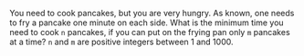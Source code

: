 You need to cook pancakes, but you are very hungry. As known, one needs to fry a pancake one minute on each side. What is the minimum time you need to cook `n` pancakes, if you can put on the frying pan only `m` pancakes at a time? `n` and `m` are positive integers between 1 and 1000.
